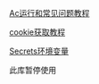 [Ac运行和常见问题教程](/backUp/tongbu.md)

[cookie获取教程](/backUp/GetJdCookie2.md)

[Secrets环境变量](/backUp/githubAction.md)

此库暂停使用

